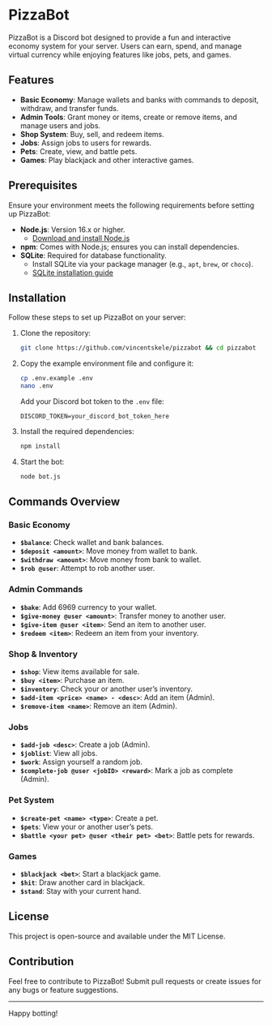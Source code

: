 # PizzaBot

PizzaBot is a Discord bot designed to provide a fun and interactive economy system for your server. Users can earn, spend, and manage virtual currency while enjoying features like jobs, pets, and games.

## Features
- **Basic Economy**: Manage wallets and banks with commands to deposit, withdraw, and transfer funds.
- **Admin Tools**: Grant money or items, create or remove items, and manage users and jobs.
- **Shop System**: Buy, sell, and redeem items.
- **Jobs**: Assign jobs to users for rewards.
- **Pets**: Create, view, and battle pets.
- **Games**: Play blackjack and other interactive games.

## Prerequisites
Ensure your environment meets the following requirements before setting up PizzaBot:

- **Node.js**: Version 16.x or higher.
  - [Download and install Node.js](https://nodejs.org/)
- **npm**: Comes with Node.js; ensures you can install dependencies.
- **SQLite**: Required for database functionality.
  - Install SQLite via your package manager (e.g., `apt`, `brew`, or `choco`).
  - [SQLite installation guide](https://www.sqlite.org/download.html)

## Installation
Follow these steps to set up PizzaBot on your server:

1. Clone the repository:
   ```bash
   git clone https://github.com/vincentskele/pizzabot && cd pizzabot
   ```

2. Copy the example environment file and configure it:
   ```bash
   cp .env.example .env
   nano .env
   ```
   Add your Discord bot token to the `.env` file:
   ```env
   DISCORD_TOKEN=your_discord_bot_token_here
   ```

3. Install the required dependencies:
   ```bash
   npm install
   ```

4. Start the bot:
   ```bash
   node bot.js
   ```

## Commands Overview

### Basic Economy
- **`$balance`**: Check wallet and bank balances.
- **`$deposit <amount>`**: Move money from wallet to bank.
- **`$withdraw <amount>`**: Move money from bank to wallet.
- **`$rob @user`**: Attempt to rob another user.

### Admin Commands
- **`$bake`**: Add 6969 currency to your wallet.
- **`$give-money @user <amount>`**: Transfer money to another user.
- **`$give-item @user <item>`**: Send an item to another user.
- **`$redeem <item>`**: Redeem an item from your inventory.

### Shop & Inventory
- **`$shop`**: View items available for sale.
- **`$buy <item>`**: Purchase an item.
- **`$inventory`**: Check your or another user’s inventory.
- **`$add-item <price> <name> - <desc>`**: Add an item (Admin).
- **`$remove-item <name>`**: Remove an item (Admin).

### Jobs
- **`$add-job <desc>`**: Create a job (Admin).
- **`$joblist`**: View all jobs.
- **`$work`**: Assign yourself a random job.
- **`$complete-job @user <jobID> <reward>`**: Mark a job as complete (Admin).

### Pet System
- **`$create-pet <name> <type>`**: Create a pet.
- **`$pets`**: View your or another user’s pets.
- **`$battle <your pet> @user <their pet> <bet>`**: Battle pets for rewards.

### Games
- **`$blackjack <bet>`**: Start a blackjack game.
- **`$hit`**: Draw another card in blackjack.
- **`$stand`**: Stay with your current hand.

## License
This project is open-source and available under the MIT License.

## Contribution
Feel free to contribute to PizzaBot! Submit pull requests or create issues for any bugs or feature suggestions.

---
Happy botting!

